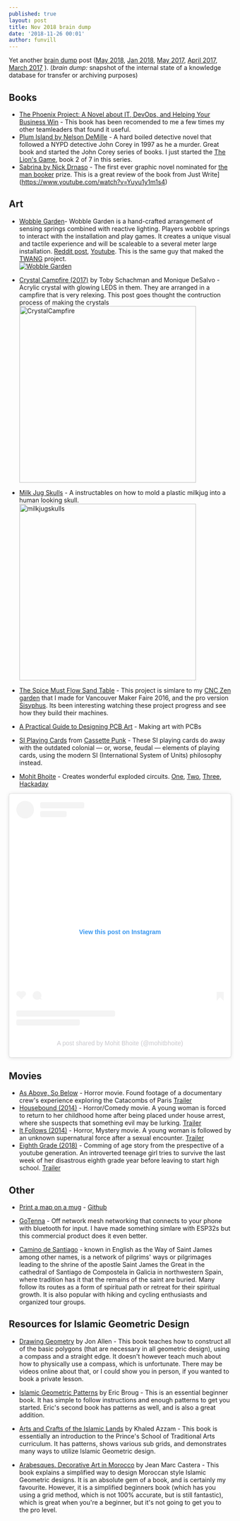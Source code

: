 ```yaml
---
published: true
layout: post
title: Nov 2018 brain dump 
date: '2018-11-26 00:01'
author: funvill
---
```


Yet another [brain dump](https://en.wikipedia.org/wiki/Brain_dump) post ([May 2018](https://blog.abluestar.com/may-2018-brain-dump), [Jan 2018](https://blog.abluestar.com/january-2018-brain-dump), [May 2017](https://blog.abluestar.com/notes-from-may_2017), [April 2017](https://blog.abluestar.com/notes-from-april_2017), [March 2017](https://blog.abluestar.com/notes-from-march_2017) ). (*brain dump:* snapshot of the internal state of a knowledge database for transfer or archiving purposes) 

## Books 

- [The Phoenix Project: A Novel about IT, DevOps, and Helping Your Business Win](https://www.amazon.ca/Phoenix-Project-DevOps-Helping-Business/dp/0988262592) - This book has been recomended to me a few times my other teamleaders that found it useful. 
- [Plum Island by Nelson DeMille](https://en.wikipedia.org/wiki/Plum_Island_(novel)) - A hard boiled detective novel that followed a NYPD detective John Corey in 1997 as he a murder. Great book and started the John Corey series of books. I just started the [The Lion's Game](https://en.wikipedia.org/wiki/The_Lion%27s_Game), book 2 of 7 in this series. 
- [Sabrina by Nick Drnaso](https://www.amazon.com/gp/product/177046316X/) - The first ever graphic novel nominated for [the man booker](https://themanbookerprize.com/) prize. This is a great review of the book from Just Write](https://www.youtube.com/watch?v=Yuyu1y1m1s4)

## Art 

- [Wobble Garden](http://wobblylabs.com/projects/wobblegarden)- Wobble Garden is a hand-crafted arrangement of sensing springs combined with reactive lighting. Players wobble springs to interact with the installation and play games. It creates a unique visual and tactile experience and will be scaleable to a several meter large installation. [Reddit post](https://www.reddit.com/r/arduino/comments/9z5rdw/ive_just_finished_this_interactive_installation/?st=JORLAKRG&sh=537d4fc9), [Youtube](https://www.youtube.com/watch?v=0fPEvHXIxQk). This is the same guy that maked the [TWANG](https://github.com/Critters/TWANG) project. <br/>[![Wobble Garden](https://img.youtube.com/vi/0fPEvHXIxQk/0.jpg)](https://www.youtube.com/watch?v=0fPEvHXIxQk)

- [Crystal Campfire (2017)](http://smoothstep.net/crystalcampfire/) by Toby Schachman and Monique DeSalvo - Acrylic crystal with glowing LEDS in them. They are arranged in a campfire that is very relexing. This post goes thought the contruction process of making the crystals <br/><img src="https://blog.abluestar.com/public/uploads/CrystalCampfire.png" alt="CrystalCampfire" width="400"/>

- [Milk Jug Skulls](https://www.instructables.com/id/Milk-Jug-Skulls/) - A instructables on how to mold a plastic milkjug into a human looking skull. <br/><img src="https://blog.abluestar.com/public/uploads/milkjugskulls.jpg" alt="milkjugskulls" width="400" />

- [The Spice Must Flow Sand Table](https://hackaday.io/project/160914-the-spice-must-flow-sand-table) - This project is simlare to my [CNC Zen garden](https://blog.abluestar.com/cnc-zen-garden-maker-faire-post-mortem) that I made for Vancouver Maker Faire 2016, and the pro version [Sisyphus](https://sisyphus-industries.com/). Its been interesting watching these project progress and see how they build their machines. 

- [A Practical Guide to Designing PCB Art](https://medium.com/@urish/a-practical-guide-to-designing-pcb-art-b5aa22926a5c) - Making art with PCBs 

- [SI Playing Cards](http://cassettepunk.com/small-projects/si-playing-cards/) from [Cassette Punk](http://cassettepunk.com/) - These SI playing cards do away with the outdated colonial — or, worse, feudal — elements of playing cards, using the modern SI (International System of Units) philosophy instead.

- [Mohit Bhoite](https://www.instagram.com/mohitbhoite/) - Creates wonderful exploded circuits. [One](https://www.instagram.com/p/BqfLCXKn55r/), [Two](https://www.instagram.com/p/BqTr2g8nndX/), [Three](https://www.instagram.com/p/BptCp3CnI_x/), [Hackaday](https://hackaday.com/2018/11/19/flywire-circuits-at-the-next-level/)

<blockquote class="instagram-media" data-instgrm-permalink="https://www.instagram.com/p/BptCp3CnI_x/?utm_source=ig_embed&amp;utm_medium=loading" data-instgrm-version="12" style=" background:#FFF; border:0; border-radius:3px; box-shadow:0 0 1px 0 rgba(0,0,0,0.5),0 1px 10px 0 rgba(0,0,0,0.15); margin: 1px; max-width:540px; min-width:326px; padding:0; width:99.375%; width:-webkit-calc(100% - 2px); width:calc(100% - 2px);"><div style="padding:16px;"> <a href="https://www.instagram.com/p/BptCp3CnI_x/?utm_source=ig_embed&amp;utm_medium=loading" style=" background:#FFFFFF; line-height:0; padding:0 0; text-align:center; text-decoration:none; width:100%;" target="_blank"> <div style=" display: flex; flex-direction: row; align-items: center;"> <div style="background-color: #F4F4F4; border-radius: 50%; flex-grow: 0; height: 40px; margin-right: 14px; width: 40px;"></div> <div style="display: flex; flex-direction: column; flex-grow: 1; justify-content: center;"> <div style=" background-color: #F4F4F4; border-radius: 4px; flex-grow: 0; height: 14px; margin-bottom: 6px; width: 100px;"></div> <div style=" background-color: #F4F4F4; border-radius: 4px; flex-grow: 0; height: 14px; width: 60px;"></div></div></div><div style="padding: 19% 0;"></div><div style="display:block; height:50px; margin:0 auto 12px; width:50px;"><svg width="50px" height="50px" viewBox="0 0 60 60" version="1.1" xmlns="https://www.w3.org/2000/svg" xmlns:xlink="https://www.w3.org/1999/xlink"><g stroke="none" stroke-width="1" fill="none" fill-rule="evenodd"><g transform="translate(-511.000000, -20.000000)" fill="#000000"></g></g></svg></div><div style="padding-top: 8px;"> <div style=" color:#3897f0; font-family:Arial,sans-serif; font-size:14px; font-style:normal; font-weight:550; line-height:18px;"> View this post on Instagram</div></div><div style="padding: 12.5% 0;"></div> <div style="display: flex; flex-direction: row; margin-bottom: 14px; align-items: center;"><div> <div style="background-color: #F4F4F4; border-radius: 50%; height: 12.5px; width: 12.5px; transform: translateX(0px) translateY(7px);"></div> <div style="background-color: #F4F4F4; height: 12.5px; transform: rotate(-45deg) translateX(3px) translateY(1px); width: 12.5px; flex-grow: 0; margin-right: 14px; margin-left: 2px;"></div> <div style="background-color: #F4F4F4; border-radius: 50%; height: 12.5px; width: 12.5px; transform: translateX(9px) translateY(-18px);"></div></div><div style="margin-left: 8px;"> <div style=" background-color: #F4F4F4; border-radius: 50%; flex-grow: 0; height: 20px; width: 20px;"></div> <div style=" width: 0; height: 0; border-top: 2px solid transparent; border-left: 6px solid #f4f4f4; border-bottom: 2px solid transparent; transform: translateX(16px) translateY(-4px) rotate(30deg)"></div></div><div style="margin-left: auto;"> <div style=" width: 0px; border-top: 8px solid #F4F4F4; border-right: 8px solid transparent; transform: translateY(16px);"></div> <div style=" background-color: #F4F4F4; flex-grow: 0; height: 12px; width: 16px; transform: translateY(-4px);"></div> <div style=" width: 0; height: 0; border-top: 8px solid #F4F4F4; border-left: 8px solid transparent; transform: translateY(-4px) translateX(8px);"></div></div></div> <div style="display: flex; flex-direction: column; flex-grow: 1; justify-content: center; margin-bottom: 24px;"> <div style=" background-color: #F4F4F4; border-radius: 4px; flex-grow: 0; height: 14px; margin-bottom: 6px; width: 224px;"></div> <div style=" background-color: #F4F4F4; border-radius: 4px; flex-grow: 0; height: 14px; width: 144px;"></div></div></a><p style=" color:#c9c8cd; font-family:Arial,sans-serif; font-size:14px; line-height:17px; margin-bottom:0; margin-top:8px; overflow:hidden; padding:8px 0 7px; text-align:center; text-overflow:ellipsis; white-space:nowrap;"><a href="https://www.instagram.com/p/BptCp3CnI_x/?utm_source=ig_embed&amp;utm_medium=loading" style=" color:#c9c8cd; font-family:Arial,sans-serif; font-size:14px; font-style:normal; font-weight:normal; line-height:17px; text-decoration:none;" target="_blank">A post shared by Mohit Bhoite (@mohitbhoite)</a></p></div></blockquote> <script async src="//www.instagram.com/embed.js"></script>

## Movies 

- [As Above, So Below](https://www.imdb.com/title/tt2870612/) - Horror movie. Found footage of a documentary crew's experience exploring the Catacombs of Paris [Trailer](https://www.youtube.com/watch?v=83PpryYHHeY)
- [Housebound (2014)](https://www.imdb.com/title/tt3504048/) - Horror/Comedy movie. A young woman is forced to return to her childhood home after being placed under house arrest, where she suspects that something evil may be lurking. [Trailer](https://www.youtube.com/watch?v=Kyy6DzlIPUw)
- [It Follows (2014)](https://m.imdb.com/title/tt3235888/) - Horror, Mystery movie. A young woman is followed by an unknown supernatural force after a sexual encounter. [Trailer](https://www.youtube.com/watch?v=HkZYbOH0ujw)
- [Eighth Grade (2018)](https://www.imdb.com/title/tt7014006/) - Comming of age story from the prespective of a youtube generation.  An introverted teenage girl tries to survive the last week of her disastrous eighth grade year before leaving to start high school. [Trailer](https://www.youtube.com/watch?v=y8lFgF_IjPw)

## Other 

- [Print a map on a mug](https://anvaka.github.io/map-print/) - [Github](https://github.com/anvaka/map-print)

- [GoTenna](https://www.gotenna.com/) - Off network mesh networking that connects to your phone with bluetooth for input. I have made something simlare with ESP32s but this commercial product does it even better. 

- [Camino de Santiago](https://en.wikipedia.org/wiki/Camino_de_Santiago) -  known in English as the Way of Saint James among other names, is a network of pilgrims' ways or pilgrimages leading to the shrine of the apostle Saint James the Great in the cathedral of Santiago de Compostela in Galicia in northwestern Spain, where tradition has it that the remains of the saint are buried. Many follow its routes as a form of spiritual path or retreat for their spiritual growth. It is also popular with hiking and cycling enthusiasts and organized tour groups.

## Resources for Islamic Geometric Design

- [Drawing Geometry](https://www.amazon.ca/Drawing-Geometry-Artists-Designers-Architects/dp/0863156088) by Jon Allen - This book teaches how to construct all of the basic polygons (that are necessary in all geometric design), using a compass and a straight edge. It doesn't however teach much about how to physically use a compass, which is unfortunate. There may be videos online about that, or I could show you in person, if you wanted to book a private lesson.

- [Islamic Geometric Patterns](https://www.amazon.ca/Islamic-Geometric-Design-Eric-Broug/dp/0500516952) by Eric Broug - This is an essential beginner book. It has simple to follow instructions and enough patterns to get you started. Eric's second book has patterns as well, and is also a great addition.

- [Arts and Crafts of the Islamic Lands](https://www.amazon.ca/Arts-Crafts-Islamic-Lands-Principles/dp/0500517029) by Khaled Azzam - This book is essentially an introduction to the Prince's School of Traditional Arts curriculum. It has patterns, shows various sub grids, and demonstrates many ways to utilize Islamic Geometric design. 

- [Arabesques. Decorative Art in Morocco](https://www.amazon.com/Arabesques-Decorative-Jean-Marc-Castera/dp/2867701244) by Jean Marc Castera - This book explains a simplified way to design Moroccan style Islamic Geometric designs. It is an absolute gem of a book, and is certainly my favourite. However, it is a simplified beginners book (which has you using a grid method, which is not 100% accurate, but is still fantastic), which is great when you're a beginner, but it's not going to get you to the pro level.
